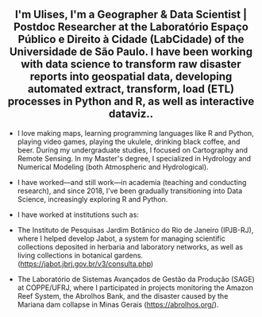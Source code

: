 ## <div align="center"> I'm Ulises, I'm a Geographer & Data Scientist | Postdoc Researcher at the Laboratório Espaço Público e Direito à Cidade (LabCidade) of the Universidade de São Paulo.  I have been working with data science to transform raw disaster reports into geospatial data, developing automated extract, transform, load (ETL) processes in Python and R, as well as interactive dataviz..</div> 

- I love making maps, learning programming languages like R and Python, playing video games, playing the ukulele, drinking black coffee, and beer. 
During my undergraduate studies, I focused on Cartography and Remote Sensing. In my Master's degree, I specialized in Hydrology and Numerical Modeling (both Atmospheric and Hydrological).
- I have worked—and still work—in academia (teaching and conducting research), and since 2018, I’ve been gradually transitioning into Data Science, increasingly exploring R and Python.

- I have worked at institutions such as:
- The Instituto de Pesquisas Jardim Botânico do Rio de Janeiro (IPJB-RJ), where I helped develop Jabot, a system for managing scientific collections deposited in herbaria and laboratory networks, as well as living collections in botanical gardens. (https://jabot.jbrj.gov.br/v3/consulta.php)
- The Laboratório de Sistemas Avançados de Gestão da Produção (SAGE) at COPPE/UFRJ, where I participated in projects monitoring the Amazon Reef System, the Abrolhos Bank, and the disaster caused by the Mariana dam collapse in Minas Gerais (https://abrolhos.org/).
